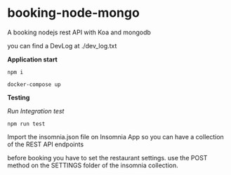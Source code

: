# booking-node-mongo
A booking nodejs rest API with Koa and mongodb

you can find a DevLog at ./dev_log.txt

**Application start**

```npm i```

```docker-compose up```

**Testing**

*Run Integration test*

```npm run test```

Import the insomnia.json file on Insomnia App so you can have a collection of the REST API endpoints

before booking you have to set the restaurant settings. 
use the POST method on the SETTINGS folder of the insomnia collection.